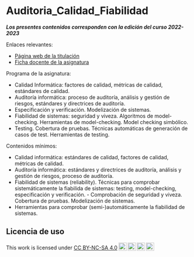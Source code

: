 # Auditoria_Calidad_Fiabilidad

**_Los presentes contenidos corresponden con la edición del curso 2022-2023_**

Enlaces relevantes:

- [Página web de la titulación](https://informatica.ucm.es/master-en-ingenieria-informatica)
- [Ficha docente de la asignatura](docs/fichaDocente.pdf)

Programa de la asignatura:

- Calidad Informática: factores de calidad, métricas de calidad, estándares de calidad.
- Auditoría informática: proceso de auditoría, análisis y gestión de riesgos, estándares y directrices de auditoría.
- Especificación y verificación. Modelización de sistemas.
- Fiabilidad de sistemas: seguridad y viveza. Algoritmos de model-checking. Herramientas de model-checking. Model checking simbólico.
- Testing. Cobertura de pruebas. Técnicas automáticas de generación de casos de test. Herramientas de testing.

Contenidos mínimos:

- Calidad informática: estándares de calidad, factores de calidad, métricas de calidad.
- Auditoría informática: estándares y directrices de auditoría, análisis y gestión de riesgos, proceso de auditoría.
- Fiabilidad de sistemas (reliability). Técnicas para comprobar sistemáticamente la fiabilida de sistemas: testing, model-checking, especificación y verificación. - Comprobación de seguridad y viveza. Cobertura de pruebas. Modelización de sistemas.
- Herramientas para comprobar (semi-)automáticamente la fiabilidad de sistemas.


## Licencia de uso

<p xmlns:cc="http://creativecommons.org/ns#" >This work is licensed under <a href="https://creativecommons.org/licenses/by-nc-sa/4.0/?ref=chooser-v1" target="_blank" rel="license noopener noreferrer" style="display:inline-block;">CC BY-NC-SA 4.0<img style="height:22px!important;margin-left:3px;vertical-align:text-bottom;" src="https://mirrors.creativecommons.org/presskit/icons/cc.svg?ref=chooser-v1" alt=""><img style="height:22px!important;margin-left:3px;vertical-align:text-bottom;" src="https://mirrors.creativecommons.org/presskit/icons/by.svg?ref=chooser-v1" alt=""><img style="height:22px!important;margin-left:3px;vertical-align:text-bottom;" src="https://mirrors.creativecommons.org/presskit/icons/nc.svg?ref=chooser-v1" alt=""><img style="height:22px!important;margin-left:3px;vertical-align:text-bottom;" src="https://mirrors.creativecommons.org/presskit/icons/sa.svg?ref=chooser-v1" alt=""></a></p>